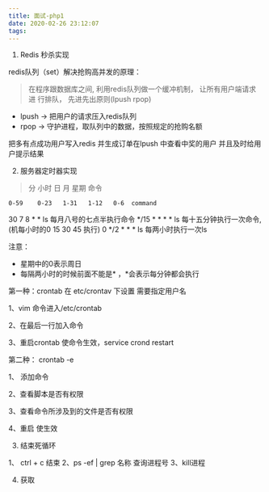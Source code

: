 ```yaml
---
title: 面试-php1
date: 2020-02-26 23:12:07
tags:
---
```

1. Redis 秒杀实现

 redis队列（set）解决抢购高并发的原理：

> 在程序跟数据库之间, 利用redis队列做一个缓冲机制， 让所有用户端请求进
行排队， 先进先出原则(lpush rpop)

 - lpush -> 把用户的请求压入redis队列
 - rpop -> 守护进程，取队列中的数据，按照规定的抢购名额

 把多有点成功用户写入redis 并生成订单在lpush 中查看中奖的用户 并且及时给用户提示结果

2. 服务器定时器实现
>    分       小时   日   月  星期    命令

    0-59    0-23   1-31   1-12   0-6  command

30  7  8  *  *  ls   每月八号的七点半执行命令
*/15 * *  *  *  ls   每十五分钟执行一次命令,(机每小时的0 15 30 45 执行)
0  */2 *  *  *  ls  每两小时执行一次ls

注意：
- 星期中的0表示周日
- 每隔两小时的时候前面不能是* ，*会表示每分钟都会执行

第一种：crontab 在 etc/crontav 下设置 需要指定用户名

1、vim 命令进入/etc/crontab

2、在最后一行加入命令

3、重启crontab 使命令生效，service crond restart

第二种： crontab -e 

1、 添加命令

2、查看脚本是否有权限

3、查看命令所涉及到的文件是否有权限

4、重启 使生效

3. 结束死循环

1、 ctrl + c 结束
2、ps -ef | grep 名称 查询进程号
3、kill进程


4. 获取


